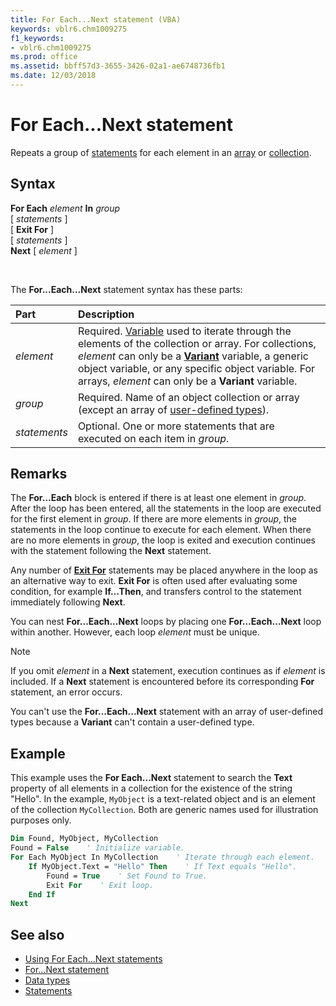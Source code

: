 ```yaml
---
title: For Each...Next statement (VBA)
keywords: vblr6.chm1009275
f1_keywords:
- vblr6.chm1009275
ms.prod: office
ms.assetid: bbff57d3-3655-3426-02a1-ae6748736fb1
ms.date: 12/03/2018
---
```



# For Each...Next statement

Repeats a group of [statements](../../Glossary/vbe-glossary.md#statement) for each element in an [array](../../Glossary/vbe-glossary.md#array) or [collection](../../Glossary/vbe-glossary.md#collection).

## Syntax

**For Each** _element_ **In** _group_ <br/>
 [ _statements_ ] <br/>
 [ **Exit For** ] <br/>
 [ _statements_ ] <br/>
**Next** [ _element_ ]

<br/>

The **For...Each...Next** statement syntax has these parts:

|Part|Description|
|:-----|:-----|
| _element_|Required. [Variable](../../Glossary/vbe-glossary.md#variable) used to iterate through the elements of the collection or array. For collections, _element_ can only be a **[Variant](../../Glossary/vbe-glossary.md#variant-data-type)** variable, a generic object variable, or any specific object variable. For arrays, _element_ can only be a **Variant** variable.|
| _group_|Required. Name of an object collection or array (except an array of [user-defined types](../../Glossary/vbe-glossary.md#user-defined-type)).|
| _statements_|Optional. One or more statements that are executed on each item in _group_.|

## Remarks

The **For…Each** block is entered if there is at least one element in _group_. After the loop has been entered, all the statements in the loop are executed for the first element in _group_. If there are more elements in _group_, the statements in the loop continue to execute for each element. When there are no more elements in _group_, the loop is exited and execution continues with the statement following the **Next** statement.

Any number of **[Exit For](exit-statement.md)** statements may be placed anywhere in the loop as an alternative way to exit. **Exit For** is often used after evaluating some condition, for example **If…Then**, and transfers control to the statement immediately following **Next**.

You can nest **For...Each...Next** loops by placing one **For…Each…Next** loop within another. However, each loop _element_ must be unique.

> [!NOTE] 
> If you omit _element_ in a **Next** statement, execution continues as if _element_ is included. If a **Next** statement is encountered before its corresponding **For** statement, an error occurs.

You can't use the **For...Each...Next** statement with an array of user-defined types because a **Variant** can't contain a user-defined type.

## Example

This example uses the **For Each...Next** statement to search the **Text** property of all elements in a collection for the existence of the string "Hello". In the example, `MyObject` is a text-related object and is an element of the collection `MyCollection`. Both are generic names used for illustration purposes only.


```vb
Dim Found, MyObject, MyCollection 
Found = False    ' Initialize variable. 
For Each MyObject In MyCollection    ' Iterate through each element.  
    If MyObject.Text = "Hello" Then    ' If Text equals "Hello". 
        Found = True    ' Set Found to True. 
        Exit For    ' Exit loop. 
    End If 
Next
```

## See also

- [Using For Each...Next statements](../../concepts/getting-started/using-for-eachnext-statements.md)
- [For...Next statement](fornext-statement.md)
- [Data types](data-type-summary.md)
- [Statements](../statements.md)
